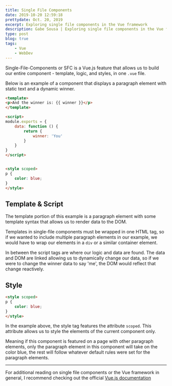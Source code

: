 ```yaml
---
title: Single File Components
date: 2019-10-20 12:59:18
prettydate: Oct. 20, 2019
excerpt: Exploring single file components in the Vue framework
description: Gabe Sousa | Exploring single file components in the Vue framework
type: post
blog: true
tags:
    - Vue
    - WebDev
---
```


Single-File-Components or SFC is a Vue.js feature that allows us to build our entire component - template, logic, and styles, in one `.vue` file.

Below is an example of a component that displays a paragraph element with static text and a dynamic winner.

```html
<template>
<p>And the winner is: {{ winner }}</p>
</template>

<script>
module.exports = {
	data: function () {
		return {
			winner: 'You'
		}
	}
}
</script>


<style scoped>
p {
	color: blue;
}
</style>
```

## Template & Script
The template portion of this example is a paragraph element with some template syntax that allows us to render data to the DOM. 

Templates in single-file components must be wrapped in one HTML tag, so if we wanted to include multiple paragraph elements in our example, we would have to wrap our elements in a `div` or a similar container element.

In between the script tags are where our logic and data are found. The data and DOM are linked allowing us to dynamically change our data, so if we were to change the winner data to say 'me', the DOM would reflect that change reactively.

## Style
```html
<style scoped>
p {
	color: blue;
}
</style>
```
In the example above, the style tag features the attribute `scoped`. This attribute allows us to style the elements of the current component only. 

Meaning if this component is featured on a page with other paragraph elements, only the paragraph element in this component will take on the color blue, the rest will follow whatever default rules were set for the paragraph elements.

<hr>
For additional reading on single file components or the Vue framework in general, I recommend checking out the official <a href="https://vuejs.org/v2/guide/"> Vue.js documentation</a>